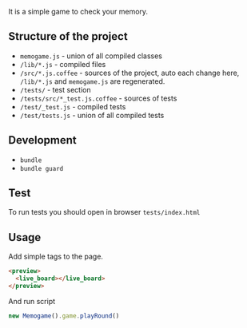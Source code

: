 It is a simple game to check your memory.


## Structure of the project

* `memogame.js` - union of all compiled classes
* `/lib/*.js` - compiled files
* `/src/*.js.coffee` - sources of the project, auto each change here, `/lib/*.js` and `memogame.js` are regenerated.
* `/tests/` - test section
* `/tests/src/*_test.js.coffee` - sources of tests
* `/test/_test.js` - compiled tests
* `/test/tests.js` - union of all compiled tests

## Development

* `bundle`
* `bundle guard`

## Test

To run tests you should open in browser `tests/index.html`


## Usage

Add simple tags to the page.

```html
<preview>
  <live_board></live_board>
</preview>
```

And run script

```javascript
new Memogame().game.playRound()
```
